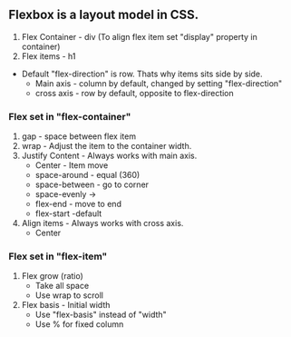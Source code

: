 ## Flexbox is a layout model in CSS.
1. Flex Container - div (To align flex item set "display" property in container)
2. Flex items - h1
- Default "flex-direction" is row. Thats why items sits side by side.
    - Main axis - column by default, changed by setting "flex-direction"
    - cross axis - row by default, opposite to flex-direction
### Flex set in "flex-container"
1. gap - space between flex item
2. wrap - Adjust the item to the container width.
3. Justify Content - Always works with main axis.
    - Center - Item move 
    - space-around - equal (360)
    - space-between - go to corner
    - space-evenly ->
    - flex-end - move to end
    - flex-start -default
4. Align items - Always works with cross axis.
    - Center
### Flex set in "flex-item"
1. Flex grow (ratio)
    - Take all space
    - Use wrap to scroll
2. Flex basis - Initial width
    - Use "flex-basis" instead of "width"
    - Use % for fixed column